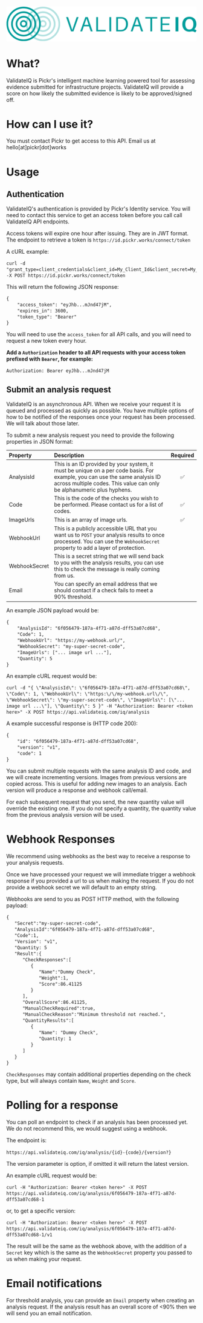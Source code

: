 ![alt text](assets/logo.png "ValidateIQ Logo")

# What?

ValidateIQ is Pickr's intelligent machine learning powered tool for assessing evidence submitted for infrastructure projects. ValidateIQ will provide a score on how likely the submitted evidence is likely to be approved/signed off.

# How can I use it?

You must contact Pickr to get access to this API. Email us at hello[at]pickr[dot]works

# Usage

## Authentication

ValidateIQ's authentication is provided by Pickr's Identity service. You will need to contact this service to get an access token before you call call ValidateIQ API endpoints.

Access tokens will expire one hour after issuing. They are in JWT format. The endpoint to retrieve a token is `https://id.pickr.works/connect/token`

A cURL example:

```
curl -d "grant_type=client_credentials&client_id=My_Client_Id&client_secret=My_Client_Secret" -X POST https://id.pickr.works/connect/token
```

This will return the following JSON response:

```
{
    "access_token": "eyJhb...mJnd47jM",
    "expires_in": 3600,
    "token_type": "Bearer"
}
```

You will need to use the `access_token` for all API calls, and you will need to request a new token every hour.

**Add a `Authorization` header to all API requests with your access token prefixed with `Bearer`, for example:**

```
Authorization: Bearer eyJhb...mJnd47jM
```

## Submit an analysis request

ValidateIQ is an asynchronous API. When we receive your request it is queued and processed as quickly as possible. You have multiple options of how to be notified of the responses once your request has been processed. We will talk about those later.

To submit a new analysis request you need to provide the following properties in JSON format:

|Property|Description|Required
|:--|:--|:-:|
|AnalysisId|This is an ID provided by your system, it must be unique on a per code basis. For example, you can use the same analysis ID across multiple codes. This value can only be alphanumeric plus hyphens.|✅
|Code|This is the code of the checks you wish to be performed. Please contact us for a list of codes.|✅
|ImageUrls|This is an array of image urls.|✅
|WebhookUrl|This is a publicly accessible URL that you want us to `POST` your analysis results to once processed. You can use the `WebhookSecret` property to add a layer of protection.|
|WebhookSecret|This is a secret string that we will send back to you with the analysis results, you can use this to check the message is really coming from us.|
|Email|You can specify an email address that we should contact if a check fails to meet a 90% threshold.

An example JSON payload would be:

```
{
    "AnalysisId": "6f056479-187a-4f71-a87d-dff53a07cd68",
    "Code": 1,
    "WebhookUrl": "https://my-webhook.url/",
    "WebhookSecret": "my-super-secret-code",
    "ImageUrls": ["... image url ..."],
    "Quantity": 5
}
```

An example cURL request would be:

```
curl -d "{ \"AnalysisId\": \"6f056479-187a-4f71-a87d-dff53a07cd68\", \"Code\": 1, \"WebhookUrl\": \"https:\/\/my-webhook.url\/\", \"WebhookSecret\": \"my-super-secret-code\", \"ImageUrls\": [\"... image url ...\"], \"Quantity\": 5 }" -H "Authorization: Bearer <token here>" -X POST https://api.validateiq.com/iq/analysis
```

A example successful response is (HTTP code 200):

```
{
    "id": "6f056479-187a-4f71-a87d-dff53a07cd68",
    "version": "v1",
    "code": 1
}
```

You can submit multiple requests with the same analysis ID and code, and we will create incrementing versions. Images from previous versions are copied across. This is useful for adding new images to an analysis. Each version will produce a response and webhook call/email.

For each subsequent request that you send, the new quantity value will override the existing one. If you do not specify a quantity, the quantity value from the previous analysis version will be used.

# Webhook Responses

We recommend using webhooks as the best way to receive a response to your analysis requests.

Once we have processed your request we will immediate trigger a webhook response if you provided a url to us when making the request. If you do not provide a webhook secret we will default to an empty string.

Webhooks are send to you as POST HTTP method, with the following payload:

```
{
   "Secret":"my-super-secret-code",
   "AnalysisId":"6f056479-187a-4f71-a87d-dff53a07cd68",
   "Code":1,
   "Version": "v1",
   "Quantity: 5
   "Result":{
      "CheckResponses":[
         {
            "Name":"Dummy Check",
            "Weight":1,
            "Score":86.41125
         }
      ],
      "OverallScore":86.41125,
      "ManualCheckRequired":true,
      "ManualCheckReason":"Minimum threshold not reached.",
      "QuantityResults":[
         {
            "Name": "Dummy Check",
            "Quantity: 1
         }
      ]
   }
}
```

`CheckResponses` may contain additional properties depending on the check type, but will always contain `Name`, `Weight` and `Score`.

# Polling for a response

You can poll an endpoint to check if an analysis has been processed yet. We do not recommend this, we would suggest using a webhook.

The endpoint is:

`https://api.validateiq.com/iq/analysis/{id}-{code}/{version?}`

The version parameter is option, if omitted it will return the latest version.

An example cURL request would be:


```
curl -H "Authorization: Bearer <token here>" -X POST https://api.validateiq.com/iq/analysis/6f056479-187a-4f71-a87d-dff53a07cd68-1
```

or, to get a specific version:

```
curl -H "Authorization: Bearer <token here>" -X POST https://api.validateiq.com/iq/analysis/6f056479-187a-4f71-a87d-dff53a07cd68-1/v1
```

The result will be the same as the webhook above, with the addition of a `Secret` key which is the same as the `WebhookSecret` property you passed to us when making your request.


# Email notifications

For threshold analysis, you can provide an `Email` property when creating an analysis request. If the analysis result has an overall score of <90% then we will send you an email notification.
